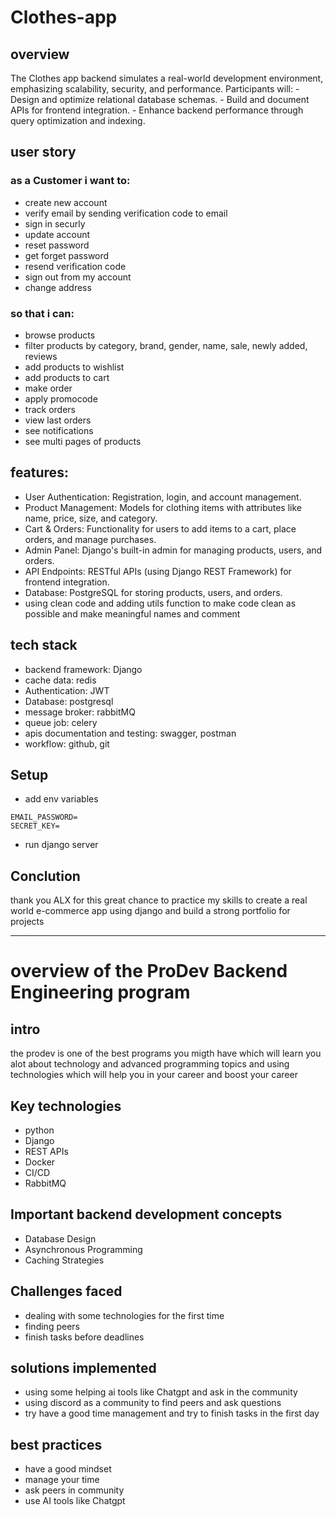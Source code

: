 # Clothes-app

## overview

The Clothes app backend simulates a real-world development environment, emphasizing scalability, security, and performance. Participants will: - Design and optimize relational database schemas. - Build and document APIs for frontend integration. - Enhance backend performance through query optimization and indexing.

## user story
### as a Customer i want to:
- create new account
- verify email by sending verification code to email
- sign in securly
- update account
- reset password
- get forget password
- resend verification code
- sign out from my account
- change address
### so that i can:
- browse products
- filter products by category, brand, gender, name, sale, newly added, reviews
- add products to wishlist
- add products to cart
- make order
- apply promocode
- track orders
- view last orders
- see notifications
- see multi pages of products

## features:
- User Authentication: Registration, login, and account management.
- Product Management: Models for clothing items with attributes like name, price, size, and category.
- Cart & Orders: Functionality for users to add items to a cart, place orders, and manage purchases.
- Admin Panel: Django's built-in admin for managing products, users, and orders.
- API Endpoints: RESTful APIs (using Django REST Framework) for frontend integration.
- Database: PostgreSQL for storing products, users, and orders.
- using clean code and adding utils function to make code clean as possible and make meaningful names and comment

## tech stack
- backend framework: Django
- cache data: redis
- Authentication: JWT
- Database: postgresql
- message broker: rabbitMQ
- queue job: celery
- apis documentation and testing: swagger, postman
- workflow: github, git


## Setup
- add env variables
```
EMAIL_PASSWORD=
SECRET_KEY=
```
- run django server


## Conclution
thank you ALX for this great chance to practice my skills to create a real world e-commerce app using django and build a strong portfolio for projects

---


# overview of the ProDev Backend Engineering program

## intro

the prodev is one of the best programs you migth have which will learn you alot about technology and advanced programming topics and using technologies which will help you in your career and boost your career

## Key technologies
- python
- Django
- REST APIs
- Docker
- CI/CD
- RabbitMQ

## Important backend development concepts
- Database Design
- Asynchronous Programming
- Caching Strategies

## Challenges faced
- dealing with some technologies for the first time
- finding peers
- finish tasks before deadlines

## solutions implemented
- using some helping ai tools like Chatgpt and ask in the community
- using discord as a community to find peers and ask questions
- try have a good time management and try to finish tasks in the first day

## best practices
- have a good mindset
- manage your time
- ask peers in community
- use AI tools like Chatgpt

